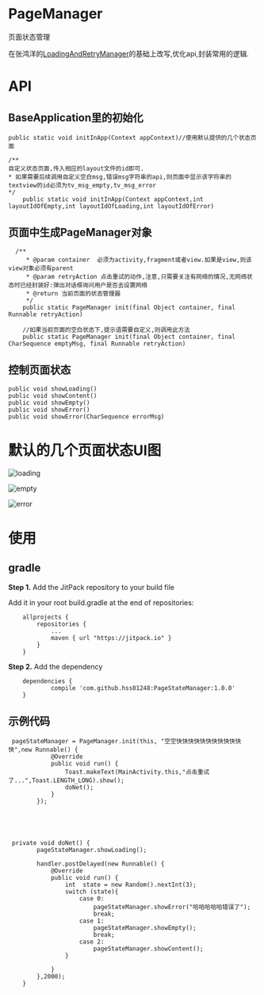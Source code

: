 # PageManager
页面状态管理

在张鸿洋的[LoadingAndRetryManager](https://github.com/hongyangAndroid/LoadingAndRetryManager)的基础上改写,优化api,封装常用的逻辑.

# API

## BaseApplication里的初始化

```
public static void initInApp(Context appContext)//使用默认提供的几个状态页面

/**
自定义状态页面,传入相应的layout文件的id即可.
* 如果需要后续调用自定义空白msg,错误msg字符串的api,则页面中显示该字符串的textview的id必须为tv_msg_empty,tv_msg_error
*/
    public static void initInApp(Context appContext,int layoutIdOfEmpty,int layoutIdOfLoading,int layoutIdOfError)
```



## 页面中生成PageManager对象

```
  /**
     * @param container  必须为activity,fragment或者view.如果是view,则该view对象必须有parent
     * @param retryAction 点击重试的动作,注意,只需要关注有网络的情况,无网络状态时已经封装好:弹出对话框询问用户是否去设置网络
     * @return 当前页面的状态管理器
     */
    public static PageManager init(final Object container, final Runnable retryAction) 
    
    //如果当前页面的空白状态下,提示语需要自定义,则调用此方法
    public static PageManager init(final Object container, final CharSequence emptyMsg, final Runnable retryAction)
```

## 控制页面状态

```
public void showLoading()
public void showContent()
public void showEmpty()
public void showError()
public void showError(CharSequence errorMsg)
```



# 默认的几个页面状态UI图

 

 ![loading](loading.jpg)





![empty](empty.jpg)



 ![error](error.jpg)



# 使用

## gradle

**Step 1.** Add the JitPack repository to your build file

Add it in your root build.gradle at the end of repositories:

```
    allprojects {
        repositories {
            ...
            maven { url "https://jitpack.io" }
        }
    }
```

**Step 2.** Add the dependency

```
    dependencies {
            compile 'com.github.hss01248:PageStateManager:1.0.0'
    }
```



## 示例代码

```
 pageStateManager = PageManager.init(this, "空空快快快快快快快快快快快快",new Runnable() {
            @Override
            public void run() {
                Toast.makeText(MainActivity.this,"点击重试了...",Toast.LENGTH_LONG).show();
                doNet();
            }
        });
        
        



 private void doNet() {
        pageStateManager.showLoading();
        
        handler.postDelayed(new Runnable() {
            @Override
            public void run() {
                int  state = new Random().nextInt(3);
                switch (state){
                    case 0:
                        pageStateManager.showError("哈哈哈哈哈错误了");
                        break;
                    case 1:
                        pageStateManager.showEmpty();
                        break;
                    case 2:
                        pageStateManager.showContent();
                }

            }
        },2000);
    }

```